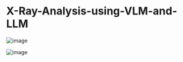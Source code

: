 # X-Ray-Analysis-using-VLM-and-LLM

![image](https://github.com/user-attachments/assets/ff2104d0-5e63-436d-bba1-76d1a2a8d39b)


![image](https://github.com/user-attachments/assets/66f30a4c-3386-4b52-a9ba-fe7e999b87be)


